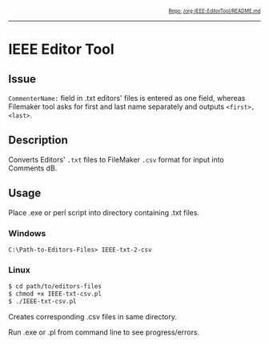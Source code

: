 <!-- Basic Github Header: annebrown.ca -->
<div style="text-align: right"><sub><sub><a href="https://github.com/annebrown/?tab=repositories">
    Repo:</a> <a href="https://github.com/annebrown/org-IEEE-EditorTool/">/org-IEEE-EditorTool/</a><a href="README.md">README.md</a>
</sub></sub></div>

---
<!-- End of Header -->

# IEEE Editor Tool

## Issue

```CommenterName:``` field in .txt editors' files is entered as one field, whereas Filemaker tool asks for first and last name separately and outputs ```<first>, <last>```.

## Description

Converts Editors' ```.txt``` files to FileMaker ```.csv``` format for input into Comments dB.

## Usage

Place .exe or perl script into directory containing .txt files.  

### Windows

```
C:\Path-to-Editors-Files> IEEE-txt-2-csv
```

### Linux

```bash
$ cd path/to/editors-files
$ chmod +x IEEE-txt-csv.pl
$ ./IEEE-txt-csv.pl
```

Creates corresponding .csv files in same directory.  

Run .exe or .pl from command line to see progress/errors. 
